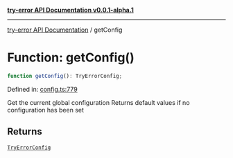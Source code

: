 [**try-error API Documentation v0.0.1-alpha.1**](../index.md)

***

[try-error API Documentation](../index.md) / getConfig

# Function: getConfig()

```ts
function getConfig(): TryErrorConfig;
```

Defined in: [config.ts:779](https://github.com/oconnorjohnson/try-error/blob/e3ae0308069a4fba073f4543d527ad76373db795/src/config.ts#L779)

Get the current global configuration
Returns default values if no configuration has been set

## Returns

[`TryErrorConfig`](../interfaces/TryErrorConfig.md)
